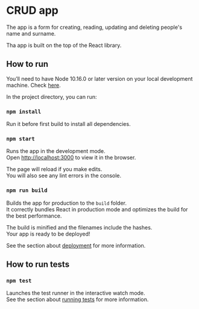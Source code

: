 # CRUD app 

The app is a form for creating, reading, updating and deleting people's name and surname.

Tha app is built on the top of the React library.

## How to run

You’ll need to have Node 10.16.0 or later version on your local development machine. Check [here](https://nodejs.org/en/).

In the project directory, you can run:

### `npm install`

Run it before first build to install all dependencies. 

### `npm start`

Runs the app in the development mode.\
Open [http://localhost:3000](http://localhost:3000) to view it in the browser.

The page will reload if you make edits.\
You will also see any lint errors in the console.

### `npm run build`

Builds the app for production to the `build` folder.\
It correctly bundles React in production mode and optimizes the build for the best performance.

The build is minified and the filenames include the hashes.\
Your app is ready to be deployed!

See the section about [deployment](https://facebook.github.io/create-react-app/docs/deployment) for more information.

## How to run tests

### `npm test`

Launches the test runner in the interactive watch mode.\
See the section about [running tests](https://facebook.github.io/create-react-app/docs/running-tests) for more information.
